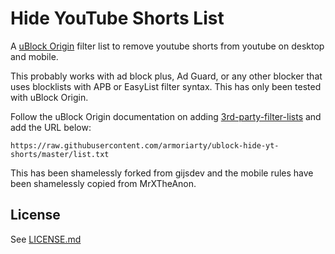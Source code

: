 # Hide YouTube Shorts List

A [uBlock Origin](https://github.com/gorhill/uBlock) filter list to remove youtube shorts from youtube on desktop and mobile.

This probably works with ad block plus, Ad Guard, or any other blocker that uses blocklists with APB or EasyList filter syntax. This has only been tested with uBlock Origin.

Follow the uBlock Origin documentation on adding [3rd-party-filter-lists](https://github.com/gorhill/uBlock/wiki/Dashboard:-Filter-lists#3rd-party-filter-lists) and add the URL below:


```
https://raw.githubusercontent.com/armoriarty/ublock-hide-yt-shorts/master/list.txt
```

This has been shamelessly forked from gijsdev and the mobile rules have been shamelessly copied from MrXTheAnon. 

## License

See [LICENSE.md](https://github.com/armoriarty/ublock-hide-yt-shorts/blob/master/LICENSE.md)
